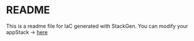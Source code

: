 # README
This is a readme file for IaC generated with StackGen.
You can modify your appStack -> [here](http://main.dev.stackgen.com/appstacks/34df58ee-fc7a-401f-9154-a84a27d31347)

